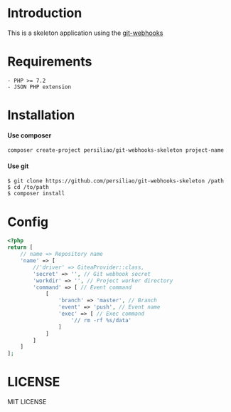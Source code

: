 # Introduction

This is a skeleton application using the [git-webhooks](https://github.com/persiliao/git-webhooks)

# Requirements

    - PHP >= 7.2
    - JSON PHP extension 

# Installation

#### Use composer

```shell script
composer create-project persiliao/git-webhooks-skeleton project-name
```
#### Use git

```shell script
$ git clone https://github.com/persiliao/git-webhooks-skeleton /path
$ cd /to/path
$ composer install
```



# Config

```php
<?php
return [
    // name => Repository name
    'name' => [
        //'driver' => GiteaProvider::class,
        'secret' => '', // Git webhook secret
        'workdir' => '', // Project worker directory
        'command' => [ // Event command
            [
                'branch' => 'master', // Branch
                'event' => 'push', // Event name
                'exec' => [ // Exec command
                    '// rm -rf %s/data'
                ]
            ]
        ]
    ]
];
```

# LICENSE

MIT LICENSE

